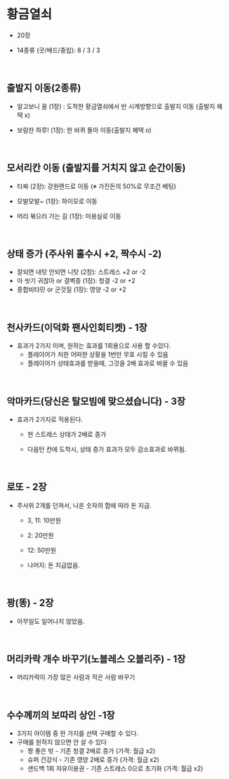 # 황금열쇠

- 20장 

- 14종류 (굿/배드/중립):  8 / 3 / 3 

<br>

## 출발지 이동(2종류)

- 알고보니 꿈 (1장) :  도착한 황금열쇠에서 반 시계방향으로 출발지 이동 (출발지 혜택 x)

- 보람찬 하루! (1장): 한 바퀴 돌아 이동(출발지 혜택 o)

<br>

## 모서리칸 이동 (출발지를 거치지 않고 순간이동)

- 타짜 (2장): 강원랜드로 이동 (※ 가진돈의 50%로 무조건 베팅)

- 모발모발~ (1장): 하이모로 이동

- 머리 볶으러 가는 길 (1장): 미용실로 이동

<br>

## 상태 증가 (주사위 홀수시 +2, 짝수시 -2)

- 잘되면 내탓 안되면 니탓 (2장): 스트레스 +2 or -2
- 아 씻기 귀찮아  or  결벽증 (1장): 청결 -2 or +2
- 종합비타민 or  군것질 (1장):  영양 -2 or +2

<br>

## 천사카드(이덕화  팬사인회티켓) - 1장

- 효과가 2가지 이며, 원하는 효과를 1회용으로 사용 할 수있다.
  - 플레이어가 처한 어떠한 상황을 1번만 무효 시킬 수 있음
  - 플레이어가 상태효과를 받을때, 그것을 2배 효과로 바꿀 수 있음

<br>

## 악마카드(당신은 탈모빔에 맞으셨습니다) - 3장

- 효과가 2가지로 적용된다.

  - 현 스트레스 상태가 2배로 증가

  - 다음턴 칸에 도착시, 상태 증가 효과가 모두 감소효과로 바뀌됨.

<br>

## 로또 - 2장

- 주사위 2개를 던져서, 나온 숫자의 합에 따라 돈 지급.

  - 3, 11: 10만원

  - 2: 20만원

  - 12: 50만원

  - 나머지: 돈 지급없음.

<br>

## 꽝(똥) - 2장

- 아무일도 일어나지 않았음.

<br>

## 머리카락 개수 바꾸기(노블레스 오블리주) - 1장

- 머리카락이 가장 많은 사람과 적은 사람 바꾸기

<br>

## 수수께끼의 보따리 상인 -1장

- 3가지 아이템 중 한 가지를 선택 구매할 수 있다. 
- 구매를 원하지 않으면 안 살 수 있다
  - 짱 좋은 빗 - 기존 청결 2배로 증가 (가격: 월급 x2)
  - 슈퍼 건강식 - 기존 영양 2배로 증가 (가격: 월급 x2)
  - 샌드백 1회 자유이용권 -  기존 스트레스 0으로 초기화 (가격: 월급 x2)
